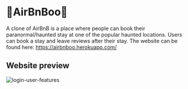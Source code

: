# 👻AirBnBoo👻

A clone of AirBnB is a place where people can book their paranormal/haunted stay at one of the popular haunted locations. 
Users can book a stay and leave reviews after their stay.
The website can be found here: https://airbnboo.herokuapp.com/

## Website preview
![login-user-features](https://user-images.githubusercontent.com/79862908/126932140-51870fcf-5ec5-45ec-9d31-036332b82ed2.gif)
